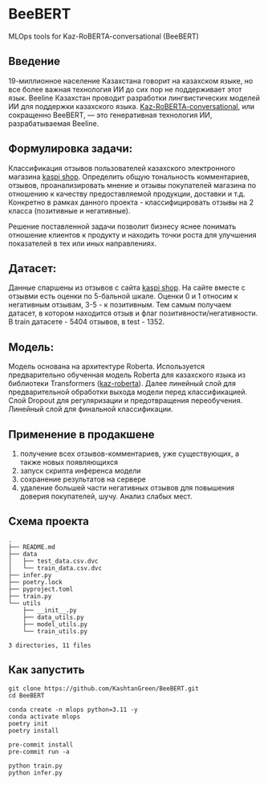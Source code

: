 # BeeBERT
MLOps tools for Kaz-RoBERTA-conversational (BeeBERT)

## Введение
19-миллионное население Казахстана говорит на казахском языке, но все более важная технология ИИ до сих пор не поддерживает этот язык. Beeline Казахстан проводит разработки лингвистических моделей ИИ для поддержки казахского языка. [Kaz-RoBERTA-conversational](https://huggingface.co/kz-transformers/kaz-roberta-conversational), или сокращенно BeeBERT, — это генеративная технология ИИ, разрабатываемая Beeline. 

## Формулировка задачи: 
Классификация отзывов пользователей казахского электронного магазина [kaspi shop](https://kaspi.kz/shop/almaty/). Определить общую тональность комментариев, отзывов, проанализировать мнение и отзывы покупателей магазина по отношению к качеству предоставляемой продукции, доставки и т.д. Конкретно в рамках данного проекта - классифицировать отзывы на 2 класса (позитивные и негативные). 
 
Решение поставленной задачи позволит бизнесу яснее понимать отношение клиентов к продукту и находить точки роста для улучшения показателей в тех или иных направлениях.

## Датасет: 
Данные спаршены из отзывов с сайта [kaspi shop](https://kaspi.kz/shop/almaty/). На сайте вместе с отзывми есть оценки по 5-бальной шкале. Оценки 0 и 1 относим к негативным отзывам, 3-5 - к позитивным. Тем самым получаем датасет, в котором находится отзыв и флаг позитивности/негативности. В train датасете - 5404 отзывов, в test - 1352.

## Модель:
Модель основана на архитектуре Roberta. Используется предварительно обученная модель Roberta для казахского языка из библиотеки Transformers ([kaz-roberta](https://huggingface.co/kz-transformers/kaz-roberta-conversational)). Далее линейный слой для предварительной обработки выхода модели перед классификацией. Слой Dropout для регуляризации и предотвращения переобучения. Линейный слой для финальной классификации.

## Применение в продакшене
1. получение всех отзывов-комментариев, уже существующих, а также новых появляющихся  
2. запуск скрипта инференса модели  
3. сохранение результатов на сервере  
4. удаление большей части негативных отзывов для повышения доверия покупателей, шучу. Анализ слабых мест.

## Схема проекта
```
.
├── README.md
├── data
│   ├── test_data.csv.dvc
│   └── train_data.csv.dvc
├── infer.py
├── poetry.lock
├── pyproject.toml
├── train.py
└── utils
    ├── __init__.py
    ├── data_utils.py
    ├── model_utils.py
    └── train_utils.py

3 directories, 11 files
```

## Как запустить
```
git clone https://github.com/KashtanGreen/BeeBERT.git
cd BeeBERT

conda create -n mlops python=3.11 -y
conda activate mlops
poetry init
poetry install

pre-commit install
pre-commit run -a

python train.py
python infer.py
```


